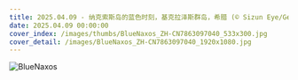 ```yaml
---
title: 2025.04.09 - 纳克索斯岛的蓝色时刻，基克拉泽斯群岛，希腊 (© Sizun Eye/Getty Images)
date: 2025.04.09 00:00:00
cover_index: /images/thumbs/BlueNaxos_ZH-CN7863097040_533x300.jpg
cover_detail: /images/BlueNaxos_ZH-CN7863097040_1920x1080.jpg
---
```


![BlueNaxos](/images/BlueNaxos_ZH-CN7863097040_1920x1080.jpg)
